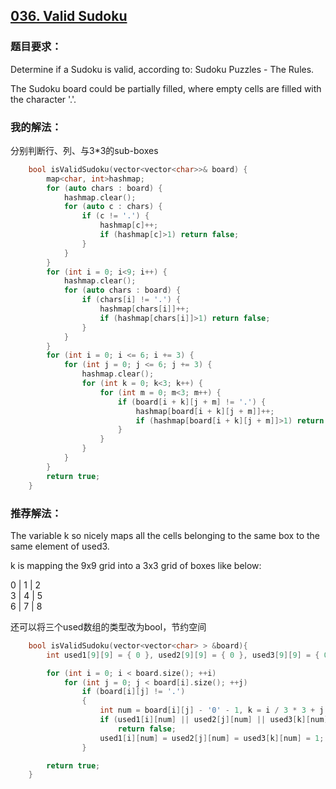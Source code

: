 ## [036. Valid Sudoku](https://leetcode.com/problems/valid-sudoku/#/description)
### 题目要求：
Determine if a Sudoku is valid, according to: Sudoku Puzzles - The Rules.

The Sudoku board could be partially filled, where empty cells are filled with the character '.'.
### 我的解法：
分别判断行、列、与3*3的sub-boxes
```c
	bool isValidSudoku(vector<vector<char>>& board) {
		map<char, int>hashmap;
		for (auto chars : board) {
			hashmap.clear();
			for (auto c : chars) {
				if (c != '.') {
					hashmap[c]++;
					if (hashmap[c]>1) return false;
				}
			}
		}
		for (int i = 0; i<9; i++) {
			hashmap.clear();
			for (auto chars : board) {
				if (chars[i] != '.') {
					hashmap[chars[i]]++;
					if (hashmap[chars[i]]>1) return false;
				}
			}
		}
		for (int i = 0; i <= 6; i += 3) {
			for (int j = 0; j <= 6; j += 3) {
				hashmap.clear();
				for (int k = 0; k<3; k++) {
					for (int m = 0; m<3; m++) {
						if (board[i + k][j + m] != '.') {
							hashmap[board[i + k][j + m]]++;
							if (hashmap[board[i + k][j + m]]>1) return false;
						}
					}
				}
			}
		}
		return true;
	}
```
### 推荐解法：
The variable k so nicely maps all the cells belonging to the same box to the same element of used3.

k is mapping the 9x9 grid into a 3x3 grid of boxes like below:

0 | 1 | 2<br>
3 | 4 | 5<br>
6 | 7 | 8

还可以将三个used数组的类型改为bool，节约空间
```c
	bool isValidSudoku(vector<vector<char> > &board){
		int used1[9][9] = { 0 }, used2[9][9] = { 0 }, used3[9][9] = { 0 };

		for (int i = 0; i < board.size(); ++i)
			for (int j = 0; j < board[i].size(); ++j)
				if (board[i][j] != '.')
				{
					int num = board[i][j] - '0' - 1, k = i / 3 * 3 + j / 3;
					if (used1[i][num] || used2[j][num] || used3[k][num])
						return false;
					used1[i][num] = used2[j][num] = used3[k][num] = 1;
				}

		return true;
	}
```
